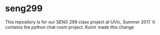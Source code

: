 # seng299
This repository is for our SENG 299 class project at UVic, Summer 2017. It contains the python chat room project.
Kulvir made this change
